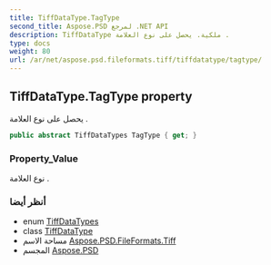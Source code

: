 ```yaml
---
title: TiffDataType.TagType
second_title: Aspose.PSD لمرجع .NET API
description: TiffDataType ملكية. يحصل على نوع العلامة .
type: docs
weight: 80
url: /ar/net/aspose.psd.fileformats.tiff/tiffdatatype/tagtype/
---
```

## TiffDataType.TagType property

يحصل على نوع العلامة .

```csharp
public abstract TiffDataTypes TagType { get; }
```

### Property_Value

نوع العلامة .

### أنظر أيضا

* enum [TiffDataTypes](../../../aspose.psd.fileformats.tiff.enums/tiffdatatypes/)
* class [TiffDataType](../)
* مساحة الاسم [Aspose.PSD.FileFormats.Tiff](../../tiffdatatype/)
* المجسم [Aspose.PSD](../../../)


